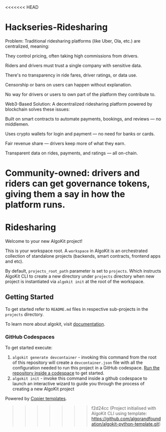 <<<<<<< HEAD
# Hackseries-Ridesharing
 Problem:
Traditional ridesharing platforms (like Uber, Ola, etc.) are centralized, meaning:

They control pricing, often taking high commissions from drivers.

Riders and drivers must trust a single company with sensitive data.

There's no transparency in ride fares, driver ratings, or data use.

Censorship or bans on users can happen without explanation.

No way for drivers or users to own part of the platform they contribute to.

Web3-Based Solution:
A decentralized ridesharing platform powered by blockchain solves these issues:

Built on smart contracts to automate payments, bookings, and reviews — no middlemen.

Uses crypto wallets for login and payment — no need for banks or cards.

Fair revenue share — drivers keep more of what they earn.

Transparent data on rides, payments, and ratings — all on-chain.

Community-owned: drivers and riders can get governance tokens, giving them a say in how the platform runs.
=======
# Ridesharing

Welcome to your new AlgoKit project!

This is your workspace root. A `workspace` in AlgoKit is an orchestrated collection of standalone projects (backends, smart contracts, frontend apps and etc).

By default, `projects_root_path` parameter is set to `projects`. Which instructs AlgoKit CLI to create a new directory under `projects` directory when new project is instantiated via `algokit init` at the root of the workspace.

## Getting Started

To get started refer to `README.md` files in respective sub-projects in the `projects` directory.

To learn more about algokit, visit [documentation](https://github.com/algorandfoundation/algokit-cli/blob/main/docs/algokit.md).

### GitHub Codespaces

To get started execute:

1. `algokit generate devcontainer` - invoking this command from the root of this repository will create a `devcontainer.json` file with all the configuration needed to run this project in a GitHub codespace. [Run the repository inside a codespace](https://docs.github.com/en/codespaces/getting-started/quickstart) to get started.
2. `algokit init` - invoke this command inside a github codespace to launch an interactive wizard to guide you through the process of creating a new AlgoKit project

Powered by [Copier templates](https://copier.readthedocs.io/en/stable/).
>>>>>>> f2d24cc (Project initialised with AlgoKit CLI using template: https://github.com/algorandfoundation/algokit-python-template.git)
